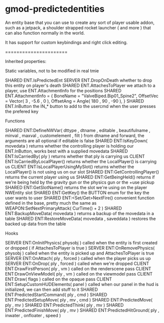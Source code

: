 gmod-predictedentities
======================

An entity base that you can use to create any sort of player usable addon, such as a jetpack, a shoulder strapped rocket launcher ( and more ) that can also function normally in the world.

It has support for custom keybindings and right click editing.

======================

Inherited properties:

Static variables, not to be modified in real tmie

SHARED ENT.IsPredictedEnt
SERVER ENT.DropOnDeath whether to drop this entity on player's death
SHARED ENT.AttachesToPlayer we attach to a player, use ENT.AttachmentInfo for the positions
SHARED ENT.AttachmentInfo = {
								BoneName = "ValveBiped.Bip01_Spine2",
								OffsetVec = Vector( 3 , -5.6 , 0 ),
								OffsetAng = Angle( 180 , 90 , -90 ),
							}
SHARED ENT.InButton the IN_* button to add to the usercmd when the user presses the prefered key

Functions

SHARED ENT:DefineNWVar( dttype , dtname , editable , beautifulname , minval , maxval , customelement , filt ) from dtname and forward, the arguments are all optional if editable is false
SHARED ENT:IsKeyDown( movedata ) returns whether the controlling player is holding our ENT.InButton, works best with a supplied movedata
SHARED ENT:IsCarriedBy( ply ) returns whether that ply is carrying us
CLIENT ENT:IsCarriedByLocalPlayer() returns whether the LocalPlayer() is carrying us
CLIENT ENT:IsLocalPlayerUsingMySlot() returns whether the LocalPlayer() is not using us on our slot
SHARED ENT:GetControllingPlayer() returns the current player using us
SHARED ENT:GetBeingHeld() returns if we're being held by the gravity gun or the physics gun or the +use pickup
SHARED ENT:GetSlotName() returns the slot we're using on the player NWEntity slot
SHARED ENT:GetKey() the BUTTON enum for the key the user wants to user
SHARED ENT:<Set/Get>NextFire() convenient function defined in the base, pretty much the same as WEAPON:SetNextPrimaryAttack( CurTime() + 2 )
SHARED ENT:BackupMoveData( movedata ) returns a backup of the movedata in a table
SHARED ENT:RestoreMoveData( movedata , saveddata ) restores the backed up data from the table

Hooks

SERVER ENT:OnInitPhysics( physobj ) called when the entity is first created or dropped ( if AttachesToPlayer is true )
SERVER ENT:OnRemovePhysics( physobj ) called when the entity is picked up and AttachesToPlayer is true
SERVER ENT:OnAttach( ply , forced ) called when the player picks us up
SERVER ENT:OnDrop( ply , forced ) called when we're dropped
CLIENT ENT:DrawFirstPerson( ply , vm )	called on the renderscene pass
CLIENT ENT:DrawOnViewModel( ply , vm )	called on the viewmodel pass
CLIENT ENT:Draw( flags ) called on the opaque pass
CLIENT ENT:SetupCustomHUDElements( panel ) called when our panel in the hud is initialized, we can then add stuff to it
SHARED ENT:PredictedStartCommand( ply , cmd )
SHARED ENT:PredictedSetupMove( ply , mv , cmd )
SHARED ENT:PredictedMove( ply , mv )
SHARED ENT:PredictedThink( ply , mv )
SHARED ENT:PredictedFinishMove( ply , mv )
SHARED ENT:PredictedHitGround( ply , inwater , onfloater , speed )

